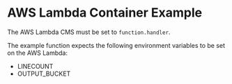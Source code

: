 # AWS Lambda Container Example

The AWS Lambda CMS must be set to `function.handler`.

The example function expects the following environment variables to be set on the AWS Lambda:

- LINECOUNT
- OUTPUT_BUCKET
